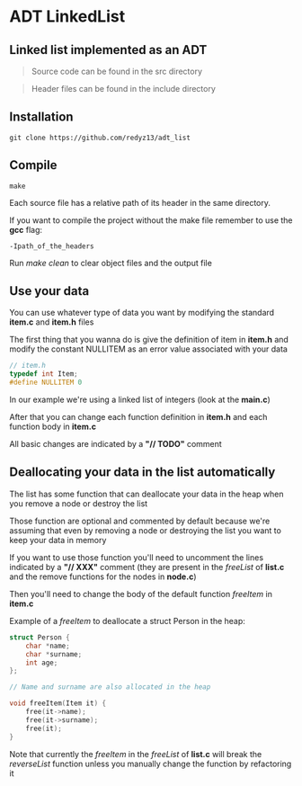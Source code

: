 # **ADT LinkedList**

## **Linked list** implemented as an ADT

> Source code can be found in the src directory

> Header files can be found in the include directory

**Installation**
------------

    git clone https://github.com/redyz13/adt_list

**Compile**
------------

    make

Each source file has a relative path of its header in the same directory.

If you want to compile the project without the make file remember to use the **gcc** flag:

    -Ipath_of_the_headers


Run *make clean* to clear object files and the output file

**Use your data**
------------

You can use whatever type of data you want by modifying the standard **item.c** and **item.h** files

The first thing that you wanna do is give the definition of item in **item.h** and modify the constant NULLITEM as an error value associated with your data

```c
// item.h
typedef int Item;
#define NULLITEM 0
```

In our example we're using a linked list of integers (look at the **main.c**)

After that you can change each function definition in **item.h** and each function body in **item.c**

All basic changes are indicated by a **"// TODO"** comment

**Deallocating your data in the list automatically**
------------

The list has some function that can deallocate your data in the heap when you remove a node or destroy the list

Those function are optional and commented by default because we're assuming that even by removing a node or destroying the list you want to keep your data in memory

If you want to use those function you'll need to uncomment the lines indicated by a **"// XXX"** comment (they are present in the *freeList* of **list.c** and the remove functions for the nodes in **node.c**)

Then you'll need to change the body of the default function *freeItem* in **item.c**

Example of a *freeItem* to deallocate a struct Person in the heap:

```c
struct Person {
    char *name;
    char *surname;
    int age;
};

// Name and surname are also allocated in the heap

void freeItem(Item it) {
    free(it->name);
    free(it->surname);
    free(it);
}
```

Note that currently the *freeItem* in the *freeList* of **list.c** will break the *reverseList* function unless you manually change the function by refactoring it